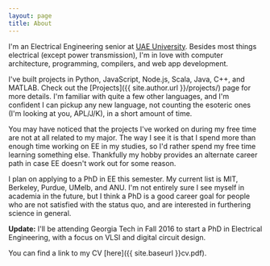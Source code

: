 ```yaml
---
layout: page
title: About
---
```


I'm an Electrical Engineering senior at [UAE University](https://www.uaeu.ac.ae/en/). Besides most things electrical (except power transmission), I'm in love with computer architecture, programming, compilers, and web app development.

I've built projects in Python, JavaScript, Node.js, Scala, Java, C++, and MATLAB. Check out the [Projects]({{ site.author.url }}/projects/) page for more details. I'm familiar with quite a few other languages, and I'm confident I can pickup any new language, not counting the esoteric ones (I'm looking at you, APL/J/K), in a short amount of time.

You may have noticed that the projects I've worked on during my free time are not at all related to my major. The way I see it is that I spend more than enough time working on EE in my studies, so I'd rather spend my free time learning something else. Thankfully my hobby provides an alternate career path in case EE doesn't work out for some reason.

I plan on applying to a PhD in EE this semester. My current list is MIT, Berkeley, Purdue, UMelb, and ANU. I'm not entirely sure I see myself in academia in the future, but I think a PhD is a good career goal for people who are not satisfied with the status quo, and are interested in furthering science in general.

**Update:** I'll be attending Georgia Tech in Fall 2016 to start a PhD in Electrical Engineering, with a focus on VLSI and digital circuit design.

You can find a link to my CV [here]({{ site.baseurl }}cv.pdf).
